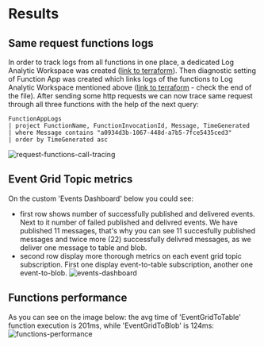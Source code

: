 # Results
## Same request functions logs
In order to track logs from all functions in one place, a dedicated Log Analytic Workspace was created ([link to terraform](../03_terraform_faas_hw/modules/main/log.tf)). Then diagnostic setting of Function App was created which links logs of the functions to Log Analytic Workspace mentioned above ([link to terraform](../03_terraform_faas_hw/modules/main/function.tf) - check the end of the file). After sending some http requests we can now trace same request through all three functions with the help of the next query:
```
FunctionAppLogs
| project FunctionName, FunctionInvocationId, Message, TimeGenerated 
| where Message contains "a0934d3b-1067-448d-a7b5-7fce5435ced3"
| order by TimeGenerated asc
```
![request-functions-call-tracing](https://github.com/vovapabyr/cloud_computing_course/assets/25819135/6d63a75f-a942-4a42-853e-168478468724)
## Event Grid Topic metrics
On the custom 'Events Dashboard' below you could see:
 - first row shows number of successfully published and delivered events. Next to it number of failed published and delivred events. We have published 11 messages, that's why you can see 11 succesfully published messages and twice more (22) successfully delivred messages, as we deliver one message to table and blob.
 - second row display more thorough metrics on each event grid topic subscription. First one display event-to-table subscription, another one event-to-blob.
![events-dashboard](https://github.com/vovapabyr/cloud_computing_course/assets/25819135/b9ef1e9c-cd9d-46bf-9a70-0cd7b84075ed)
## Functions performance
As you can see on the image below: the avg time of 'EventGridToTable' function execution is 201ms, while 'EventGridToBlob' is 124ms:  
![functions-performance](https://github.com/vovapabyr/cloud_computing_course/assets/25819135/c83c0a3f-24b4-4ec1-aba8-7341f137ee6d)
